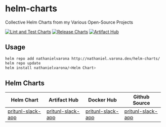 # helm-charts
Collective Helm Charts from my Various Open-Source Projects

[![Lint and Test Charts](https://github.com/nathanielvarona/helm-charts/actions/workflows/ci.yml/badge.svg)](https://github.com/nathanielvarona/helm-charts/actions/workflows/ci.yml)
[![Release Charts](https://github.com/nathanielvarona/helm-charts/actions/workflows/release.yml/badge.svg)](https://github.com/nathanielvarona/helm-charts/actions/workflows/release.yml)
[![Artifact Hub](https://img.shields.io/endpoint?url=https://artifacthub.io/badge/repository/nathanielvarona)](https://artifacthub.io/packages/search?user=nathanielvarona)

## Usage

```bash
helm repo add nathanielvarona http://nathaniel.varona.dev/helm-charts/
helm repo update
helm install nathanielvarona/<Helm Chart>
```

## Helm Charts

Helm Chart | Artifact Hub | Docker Hub | Github Source
---------|----------|----------|----------
 [pritunl-slack-app](https://github.com/nathanielvarona/helm-charts/tree/main/charts/pritunl-slack-app) | [pritunl-slack-app](https://artifacthub.io/packages/helm/pritunl-slack-app/pritunl-slack-app) | [pritunl-slack-app](https://hub.docker.com/r/nathanielvarona/pritunl-slack-app) | [pritunl-slack-app](https://github.com/nathanielvarona/pritunl-slack-app)
